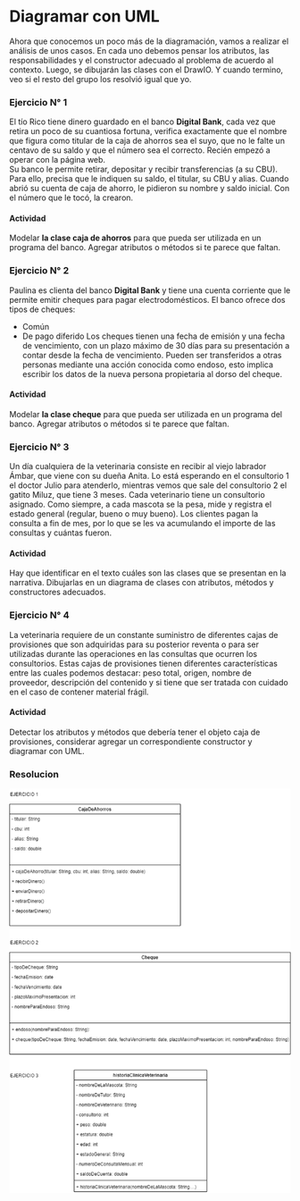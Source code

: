 
# Diagramar con UML

Ahora que conocemos un poco más de la diagramación, vamos a realizar el análisis de unos casos. En cada uno debemos pensar los atributos, las responsabilidades y el constructor adecuado al problema de acuerdo al contexto. Luego, se dibujarán las clases con el DrawIO. Y cuando termino, veo si el resto del grupo los resolvió igual que yo.

### Ejercicio N° 1
El tío Rico tiene dinero guardado en el banco **Digital Bank**, cada vez que retira un poco de su cuantiosa fortuna, verifica exactamente que el nombre que figura como titular de la caja de ahorros sea el suyo, que no le falte un centavo de su saldo y que el número sea el correcto. Recién empezó a operar con la página web.  
Su banco le permite retirar, depositar y recibir transferencias (a su CBU). Para ello, precisa que le indiquen su saldo, el titular, su CBU y alias. Cuando abrió su cuenta de caja de ahorro, le pidieron su nombre y saldo inicial. Con el número que le tocó, la crearon.

#### Actividad
Modelar **la clase caja de ahorros** para que pueda ser utilizada en un programa del banco. Agregar atributos o métodos si te parece que faltan.

### Ejercicio N° 2
Paulina es clienta del banco **Digital Bank** y tiene una cuenta corriente que le permite emitir cheques para pagar electrodomésticos. El banco ofrece dos tipos de cheques:
- Común
- De pago diferido
Los cheques tienen una fecha de emisión y una fecha de vencimiento, con un plazo máximo de 30 días para su presentación a contar desde la fecha de vencimiento. Pueden ser transferidos a otras personas mediante una acción conocida como endoso, esto implica escribir los datos de la nueva persona propietaria al dorso del cheque.

#### Actividad
Modelar **la clase cheque** para que pueda ser utilizada en un programa del banco. Agregar atributos o métodos si te parece que faltan.

### Ejercicio N° 3
Un día cualquiera de la veterinaria consiste en recibir al viejo labrador Ámbar, que viene con su dueña Anita. Lo está esperando en el consultorio 1 el doctor Julio para atenderlo, mientras vemos que sale del consultorio 2 el gatito Miluz, que tiene 3 meses. Cada veterinario tiene un consultorio asignado. Como siempre, a cada mascota se la pesa, mide y registra el estado general (regular, bueno o muy bueno). Los clientes pagan la consulta a fin de mes, por lo que se les va acumulando el importe de las consultas y cuántas fueron.

#### Actividad
Hay que identificar en el texto cuáles son las clases que se presentan en la narrativa. Dibujarlas en un diagrama de clases con atributos, métodos y constructores adecuados.


### Ejercicio N° 4
La veterinaria requiere de un constante suministro de diferentes cajas de provisiones que son adquiridas para su posterior reventa o para ser utilizadas durante las operaciones en las consultas que ocurren los consultorios. Estas cajas de provisiones tienen diferentes características entre las cuales podemos destacar: peso total, origen, nombre de proveedor, descripción del contenido y si tiene que ser tratada con cuidado en el caso de contener material frágil.

#### Actividad
Detectar los atributos y métodos que debería tener el objeto caja de provisiones, considerar agregar un correspondiente constructor y diagramar con UML.

### Resolucion
![UML-EjercicioMesa]( https://github.com/soymilidev/JAVA-I/blob/main/C4/C4-Mesa/UML-EjercicioMesa.png)
